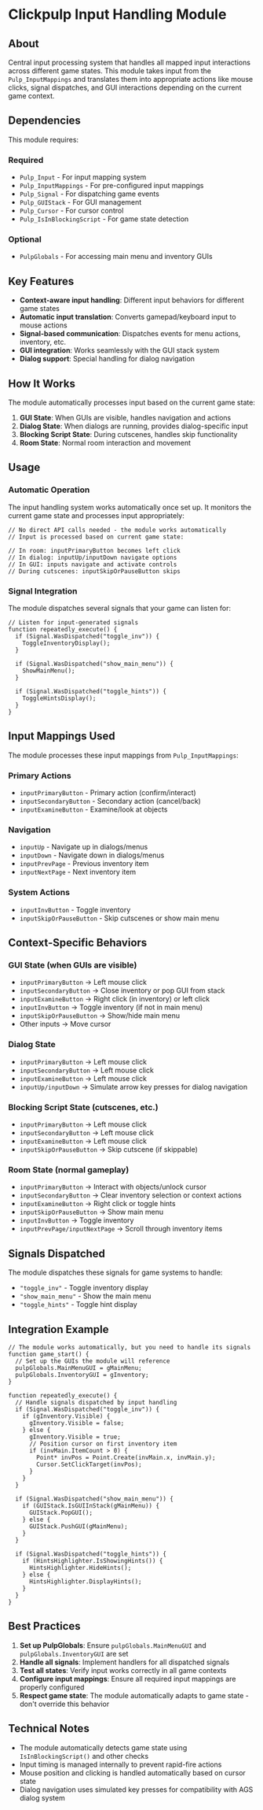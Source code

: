 # Clickpulp Input Handling Module

## About

Central input processing system that handles all mapped input interactions across different game states. This module takes input from the `Pulp_InputMappings` and translates them into appropriate actions like mouse clicks, signal dispatches, and GUI interactions depending on the current game context.

## Dependencies

This module requires:

### Required

* `Pulp_Input` - For input mapping system
* `Pulp_InputMappings` - For pre-configured input mappings
* `Pulp_Signal` - For dispatching game events
* `Pulp_GUIStack` - For GUI management
* `Pulp_Cursor` - For cursor control
* `Pulp_IsInBlockingScript` - For game state detection

### Optional

* `PulpGlobals` - For accessing main menu and inventory GUIs

## Key Features

* **Context-aware input handling**: Different input behaviors for different game states
* **Automatic input translation**: Converts gamepad/keyboard input to mouse actions
* **Signal-based communication**: Dispatches events for menu actions, inventory, etc.
* **GUI integration**: Works seamlessly with the GUI stack system
* **Dialog support**: Special handling for dialog navigation

## How It Works

The module automatically processes input based on the current game state:

1. **GUI State**: When GUIs are visible, handles navigation and actions
2. **Dialog State**: When dialogs are running, provides dialog-specific input
3. **Blocking Script State**: During cutscenes, handles skip functionality
4. **Room State**: Normal room interaction and movement

## Usage

### Automatic Operation

The input handling system works automatically once set up. It monitors the current game state and processes input appropriately:

```agscript
// No direct API calls needed - the module works automatically
// Input is processed based on current game state:

// In room: inputPrimaryButton becomes left click
// In dialog: inputUp/inputDown navigate options
// In GUI: inputs navigate and activate controls
// During cutscenes: inputSkipOrPauseButton skips
```

### Signal Integration

The module dispatches several signals that your game can listen for:

```agscript
// Listen for input-generated signals
function repeatedly_execute() {
  if (Signal.WasDispatched("toggle_inv")) {
    ToggleInventoryDisplay();
  }
  
  if (Signal.WasDispatched("show_main_menu")) {
    ShowMainMenu();
  }
  
  if (Signal.WasDispatched("toggle_hints")) {
    ToggleHintsDisplay();
  }
}
```

## Input Mappings Used

The module processes these input mappings from `Pulp_InputMappings`:

### Primary Actions

* `inputPrimaryButton` - Primary action (confirm/interact)
* `inputSecondaryButton` - Secondary action (cancel/back)
* `inputExamineButton` - Examine/look at objects

### Navigation

* `inputUp` - Navigate up in dialogs/menus
* `inputDown` - Navigate down in dialogs/menus
* `inputPrevPage` - Previous inventory item
* `inputNextPage` - Next inventory item

### System Actions

* `inputInvButton` - Toggle inventory
* `inputSkipOrPauseButton` - Skip cutscenes or show main menu

## Context-Specific Behaviors

### GUI State (when GUIs are visible)

* `inputPrimaryButton` → Left mouse click
* `inputSecondaryButton` → Close inventory or pop GUI from stack
* `inputExamineButton` → Right click (in inventory) or left click
* `inputInvButton` → Toggle inventory (if not in main menu)
* `inputSkipOrPauseButton` → Show/hide main menu
* Other inputs → Move cursor

### Dialog State

* `inputPrimaryButton` → Left mouse click
* `inputSecondaryButton` → Left mouse click  
* `inputExamineButton` → Left mouse click
* `inputUp/inputDown` → Simulate arrow key presses for dialog navigation

### Blocking Script State (cutscenes, etc.)

* `inputPrimaryButton` → Left mouse click
* `inputSecondaryButton` → Left mouse click
* `inputExamineButton` → Left mouse click
* `inputSkipOrPauseButton` → Skip cutscene (if skippable)

### Room State (normal gameplay)

* `inputPrimaryButton` → Interact with objects/unlock cursor
* `inputSecondaryButton` → Clear inventory selection or context actions
* `inputExamineButton` → Right click or toggle hints
* `inputSkipOrPauseButton` → Show main menu
* `inputInvButton` → Toggle inventory
* `inputPrevPage/inputNextPage` → Scroll through inventory items

## Signals Dispatched

The module dispatches these signals for game systems to handle:

* `"toggle_inv"` - Toggle inventory display
* `"show_main_menu"` - Show the main menu
* `"toggle_hints"` - Toggle hint display

## Integration Example

```agscript
// The module works automatically, but you need to handle its signals
function game_start() {
  // Set up the GUIs the module will reference
  pulpGlobals.MainMenuGUI = gMainMenu;
  pulpGlobals.InventoryGUI = gInventory;
}

function repeatedly_execute() {
  // Handle signals dispatched by input handling
  if (Signal.WasDispatched("toggle_inv")) {
    if (gInventory.Visible) {
      gInventory.Visible = false;
    } else {
      gInventory.Visible = true;
      // Position cursor on first inventory item
      if (invMain.ItemCount > 0) {
        Point* invPos = Point.Create(invMain.x, invMain.y);
        Cursor.SetClickTarget(invPos);
      }
    }
  }
  
  if (Signal.WasDispatched("show_main_menu")) {
    if (GUIStack.IsGUIInStack(gMainMenu)) {
      GUIStack.PopGUI();
    } else {
      GUIStack.PushGUI(gMainMenu);
    }
  }
  
  if (Signal.WasDispatched("toggle_hints")) {
    if (HintsHighlighter.IsShowingHints()) {
      HintsHighlighter.HideHints();
    } else {
      HintsHighlighter.DisplayHints();
    }
  }
}
```

## Best Practices

1. **Set up PulpGlobals**: Ensure `pulpGlobals.MainMenuGUI` and `pulpGlobals.InventoryGUI` are set
2. **Handle all signals**: Implement handlers for all dispatched signals
3. **Test all states**: Verify input works correctly in all game contexts
4. **Configure input mappings**: Ensure all required input mappings are properly configured
5. **Respect game state**: The module automatically adapts to game state - don't override this behavior

## Technical Notes

* The module automatically detects game state using `IsInBlockingScript()` and other checks
* Input timing is managed internally to prevent rapid-fire actions
* Mouse position and clicking is handled automatically based on cursor state
* Dialog navigation uses simulated key presses for compatibility with AGS dialog system
